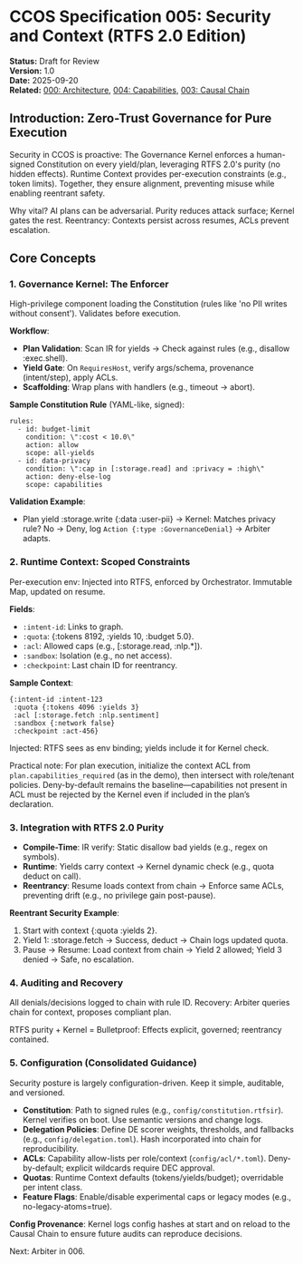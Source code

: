 # CCOS Specification 005: Security and Context (RTFS 2.0 Edition)

**Status:** Draft for Review  
**Version:** 1.0  
**Date:** 2025-09-20  
**Related:** [000: Architecture](./000-ccos-architecture-new.md), [004: Capabilities](./004-capabilities-and-marketplace-new.md), [003: Causal Chain](./003-causal-chain-new.md)  

## Introduction: Zero-Trust Governance for Pure Execution

Security in CCOS is proactive: The Governance Kernel enforces a human-signed Constitution on every yield/plan, leveraging RTFS 2.0's purity (no hidden effects). Runtime Context provides per-execution constraints (e.g., token limits). Together, they ensure alignment, preventing misuse while enabling reentrant safety.

Why vital? AI plans can be adversarial. Purity reduces attack surface; Kernel gates the rest. Reentrancy: Contexts persist across resumes, ACLs prevent escalation.

## Core Concepts

### 1. Governance Kernel: The Enforcer
High-privilege component loading the Constitution (rules like 'no PII writes without consent'). Validates before execution.

**Workflow**:
- **Plan Validation**: Scan IR for yields → Check against rules (e.g., disallow :exec.shell).
- **Yield Gate**: On `RequiresHost`, verify args/schema, provenance (intent/step), apply ACLs.
- **Scaffolding**: Wrap plans with handlers (e.g., timeout → abort).

**Sample Constitution Rule** (YAML-like, signed):
```
rules:
  - id: budget-limit
    condition: \":cost < 10.0\"
    action: allow
    scope: all-yields
  - id: data-privacy
    condition: \":cap in [:storage.read] and :privacy = :high\"
    action: deny-else-log
    scope: capabilities
```

**Validation Example**:
- Plan yield :storage.write {:data :user-pii} → Kernel: Matches privacy rule? No → Deny, log `Action {:type :GovernanceDenial}` → Arbiter adapts.

### 2. Runtime Context: Scoped Constraints
Per-execution env: Injected into RTFS, enforced by Orchestrator. Immutable Map, updated on resume.

**Fields**:
- `:intent-id`: Links to graph.
- `:quota`: {:tokens 8192, :yields 10, :budget 5.0}.
- `:acl`: Allowed caps (e.g., [:storage.read, :nlp.*]).
- `:sandbox`: Isolation (e.g., no net access).
- `:checkpoint`: Last chain ID for reentrancy.

**Sample Context**:
```
{:intent-id :intent-123
 :quota {:tokens 4096 :yields 3}
 :acl [:storage.fetch :nlp.sentiment]
 :sandbox {:network false}
 :checkpoint :act-456}
```

Injected: RTFS sees as env binding; yields include it for Kernel check.

Practical note: For plan execution, initialize the context ACL from `plan.capabilities_required` (as in the demo), then intersect with role/tenant policies. Deny-by-default remains the baseline—capabilities not present in ACL must be rejected by the Kernel even if included in the plan’s declaration.

### 3. Integration with RTFS 2.0 Purity
- **Compile-Time**: IR verify: Static disallow bad yields (e.g., regex on symbols).
- **Runtime**: Yields carry context → Kernel dynamic check (e.g., quota deduct on call).
- **Reentrancy**: Resume loads context from chain → Enforce same ACLs, preventing drift (e.g., no privilege gain post-pause).

**Reentrant Security Example**:
1. Start with context {:quota :yields 2}.
2. Yield 1: :storage.fetch → Success, deduct → Chain logs updated quota.
3. Pause → Resume: Load context from chain → Yield 2 allowed; Yield 3 denied → Safe, no escalation.

### 4. Auditing and Recovery
All denials/decisions logged to chain with rule ID. Recovery: Arbiter queries chain for context, proposes compliant plan.

RTFS purity + Kernel = Bulletproof: Effects explicit, governed; reentrancy contained.

### 5. Configuration (Consolidated Guidance)
Security posture is largely configuration-driven. Keep it simple, auditable, and versioned.

- **Constitution**: Path to signed rules (e.g., `config/constitution.rtfsir`). Kernel verifies on boot. Use semantic versions and change logs.
- **Delegation Policies**: Define DE scorer weights, thresholds, and fallbacks (e.g., `config/delegation.toml`). Hash incorporated into chain for reproducibility.
- **ACLs**: Capability allow-lists per role/context (`config/acl/*.toml`). Deny-by-default; explicit wildcards require DEC approval.
- **Quotas**: Runtime Context defaults (tokens/yields/budget); overridable per intent class.
- **Feature Flags**: Enable/disable experimental caps or legacy modes (e.g., no-legacy-atoms=true).

**Config Provenance**: Kernel logs config hashes at start and on reload to the Causal Chain to ensure future audits can reproduce decisions.

Next: Arbiter in 006.